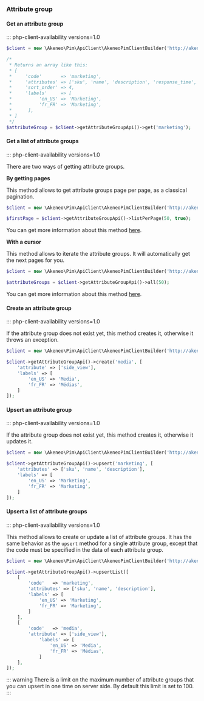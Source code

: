 ### Attribute group

#### Get an attribute group
::: php-client-availability versions=1.0

```php
$client = new \Akeneo\Pim\ApiClient\AkeneoPimClientBuilder('http://akeneo.com/')->buildAuthenticatedByPassword('client_id', 'secret', 'admin', 'admin');

/*
 * Returns an array like this:
 * [
 *     'code'       => 'marketing',
 *     'attributes' => ['sku', 'name', 'description', 'response_time', 'release_date', 'price'],
 *     'sort_order' => 4,
 *     'labels'     => [
 *          'en_US' => 'Marketing',
 *          'fr_FR' => 'Marketing',
 *      ],
 * ]
 */
$attributeGroup = $client->getAttributeGroupApi()->get('marketing');
```

#### Get a list of attribute groups
::: php-client-availability versions=1.0

There are two ways of getting attribute groups.
 
**By getting pages**
 
 This method allows to get attribute groups page per page, as a classical pagination.
 
```php
$client = new \Akeneo\Pim\ApiClient\AkeneoPimClientBuilder('http://akeneo.com/')->buildAuthenticatedByPassword('client_id', 'secret', 'admin', 'admin');

$firstPage = $client->getAttributeGroupApi()->listPerPage(50, true);
```

You can get more information about this method [here](/php-client/list-resources.html#by-getting-pages).

**With a cursor**

This method allows to iterate the attribute groups. It will automatically get the next pages for you.

```php
$client = new \Akeneo\Pim\ApiClient\AkeneoPimClientBuilder('http://akeneo.com/')->buildAuthenticatedByPassword('client_id', 'secret', 'admin', 'admin');

$attributeGroups = $client->getAttributeGroupApi()->all(50);
```

You can get more information about this method [here](/php-client/list-resources.html#with-a-cursor).

#### Create an attribute group
::: php-client-availability versions=1.0

If the attribute group does not exist yet, this method creates it, otherwise it throws an exception.

```php
$client = new \Akeneo\Pim\ApiClient\AkeneoPimClientBuilder('http://akeneo.com/')->buildAuthenticatedByPassword('client_id', 'secret', 'admin', 'admin');

$client->getAttributeGroupApi()->create('media', [
    'attribute' => ['side_view'],
    'labels' => [
        'en_US' => 'Media',
        'fr_FR' => 'Médias',
    ]
]);
```

#### Upsert an attribute group
::: php-client-availability versions=1.0

If the attribute group does not exist yet, this method creates it, otherwise it updates it.

```php
$client = new \Akeneo\Pim\ApiClient\AkeneoPimClientBuilder('http://akeneo.com/')->buildAuthenticatedByPassword('client_id', 'secret', 'admin', 'admin');

$client->getAttributeGroupApi()->upsert('marketing', [
    'attributes' => ['sku', 'name', 'description'],
    'labels' => [
        'en_US' => 'Marketing',
        'fr_FR' => 'Marketing',
    ]
]);
```

#### Upsert a list of attribute groups
::: php-client-availability versions=1.0

This method allows to create or update a list of attribute groups.
It has the same behavior as the `upsert` method for a single attribute group, except that the code must be specified in the data of each attribute group.


```php
$client = new \Akeneo\Pim\ApiClient\AkeneoPimClientBuilder('http://akeneo.com/')->buildAuthenticatedByPassword('client_id', 'secret', 'admin', 'admin');

$client->getAttributeGroupApi()->upsertList([
    [
        'code'   => 'marketing',
        'attributes' => ['sku', 'name', 'description'],
        'labels' => [
            'en_US' => 'Marketing',
            'fr_FR' => 'Marketing',
        ]
    ],
    [
        'code'   => 'media',
        'attribute' => ['side_view'],
            'labels' => [
                'en_US' => 'Media',
                'fr_FR' => 'Médias',
            ]
    ],
]);
```

::: warning
There is a limit on the maximum number of attribute groups that you can upsert in one time on server side. By default this limit is set to 100.
:::
